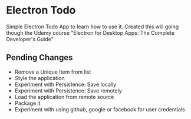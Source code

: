 # Electron Todo 
Simple Electron Todo App to learn how to use it. Created this will going though the Udemy course "Electron for Desktop Apps: The Complete Developer's Guide"

## Pending Changes
* Remove a Unique Item from list
* Style the application
* Experiment with Persistence: Save locally
* Experiment with Persistence: Save remotely
* Load the application from remote source
* Package it
* Experiment with using github, google or facebook for user credentials




